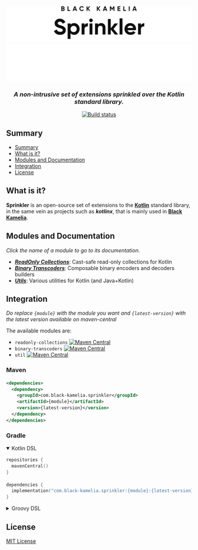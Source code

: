 <div align="center">

![Sprinkler logo](assets/img/Sprinkler_light.svg#gh-light-mode-only)
![Sprinkler logo](assets/img/Sprinkler_dark.svg#gh-dark-mode-only)

<h3><i>A non-intrusive set of extensions sprinkled over the Kotlin standard library.</i></h3>

[![Build status](https://ci.black-kamelia.com/buildStatus/icon?subject=Build&job=Sprinkler%2Fmaster)](https://ci.black-kamelia.com/job/Sprinkler/)
</div>

## Summary

- [Summary](#summary)
- [What is it?](#what-is-it)
- [Modules and Documentation](#modules-and-documentation)
- [Integration](#integration)
- [License](#license)

## What is it?

**Sprinkler** is an open-source set of extensions to the **[Kotlin](https://kotlinlang.org/)** standard library, in the
same vein as projects such as ***kotlinx***, that is mainly used in **[Black Kamelia](https://black-kamelia.com)**.

## Modules and Documentation

*Click the name of a module to go to its documentation.*

- ***[ReadOnly Collections](readonly-collections/README.md)***: Cast-safe read-only collections for Kotlin
- ***[Binary Transcoders](binary-transcoders/README.md)***: Composable binary encoders and decoders builders
- ***[Utils](util/README.md)***: Various utilities for Kotlin (and Java+Kotlin)

## Integration

*Do replace `{module}` with the module you want and `{latest-version}` with the latest version available on maven-central*

The available modules are:

- `readonly-collections` [![Maven Central](https://shields.black-kamelia.com/maven-central/v/com.black-kamelia.sprinkler/readonly-collections)](https://central.sonatype.com/artifact/com.black-kamelia.sprinkler/readonly-collections)
- `binary-transcoders` [![Maven Central](https://shields.black-kamelia.com/maven-central/v/com.black-kamelia.sprinkler/binary-transcoders)](https://central.sonatype.com/artifact/com.black-kamelia.sprinkler/binary-transcoders)
- `util` [![Maven Central](https://shields.black-kamelia.com/maven-central/v/com.black-kamelia.sprinkler/util)](https://central.sonatype.com/artifact/com.black-kamelia.sprinkler/util)

### Maven

```XML
<dependencies>
  <dependency>
    <groupId>com.black-kamelia.sprinkler</groupId>
    <artifactId>{module}</artifactId>
    <version>{latest-version}</version>
  </dependency>
</dependencies>
```

### Gradle

<details open>
<summary>Kotlin DSL</summary>
<p>

```kotlin
repositories {
  mavenCentral()
}

dependencies {
  implementation("com.black-kamelia.sprinkler:{module}:{latest-version}")
}
```
</p>
</details>

<details>
<summary>Groovy DSL</summary>
<p>

```groovy
repositories {
  mavenCentral()
}

dependencies {
  implementation 'com.black-kamelia.sprinkler:{module}:{latest-version}'
}
```
</p>
</details>

## License

[MIT License](LICENSE)
